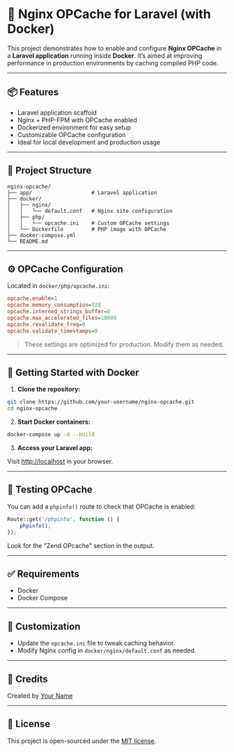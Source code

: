 # 🚀 Nginx OPCache for Laravel (with Docker)

This project demonstrates how to enable and configure **Nginx OPCache** in a **Laravel application** running inside **Docker**. It’s aimed at improving performance in production environments by caching compiled PHP code.

---

## 📦 Features

- Laravel application scaffold
- Nginx + PHP-FPM with OPCache enabled
- Dockerized environment for easy setup
- Customizable OPCache configuration
- Ideal for local development and production usage

---

## 📁 Project Structure

```
nginx-opcache/
├── app/                   # Laravel application
├── docker/
│   ├── nginx/
│   │   └── default.conf   # Nginx site configuration
│   ├── php/
│   │   └── opcache.ini    # Custom OPCache settings
│   └── Dockerfile         # PHP image with OPCache
├── docker-compose.yml
└── README.md
```

---

## ⚙️ OPCache Configuration

Located in `docker/php/opcache.ini`:

```ini
opcache.enable=1
opcache.memory_consumption=128
opcache.interned_strings_buffer=8
opcache.max_accelerated_files=10000
opcache.revalidate_freq=0
opcache.validate_timestamps=0
```

> These settings are optimized for production. Modify them as needed.

---

## 🐳 Getting Started with Docker

1. **Clone the repository:**

```bash
git clone https://github.com/your-username/nginx-opcache.git
cd nginx-opcache
```

2. **Start Docker containers:**

```bash
docker-compose up -d --build
```

3. **Access your Laravel app:**

Visit [http://localhost](http://localhost) in your browser.

---

## 🧪 Testing OPCache

You can add a `phpinfo()` route to check that OPCache is enabled:

```php
Route::get('/phpinfo', function () {
    phpinfo();
});
```

Look for the "Zend OPcache" section in the output.

---

## ✅ Requirements

- Docker
- Docker Compose

---

## 🧰 Customization

- Update the `opcache.ini` file to tweak caching behavior.
- Modify Nginx config in `docker/nginx/default.conf` as needed.

---

## 🙌 Credits

Created by [Your Name](https://github.com/your-username)

---

## 📝 License

This project is open-sourced under the [MIT license](LICENSE).
